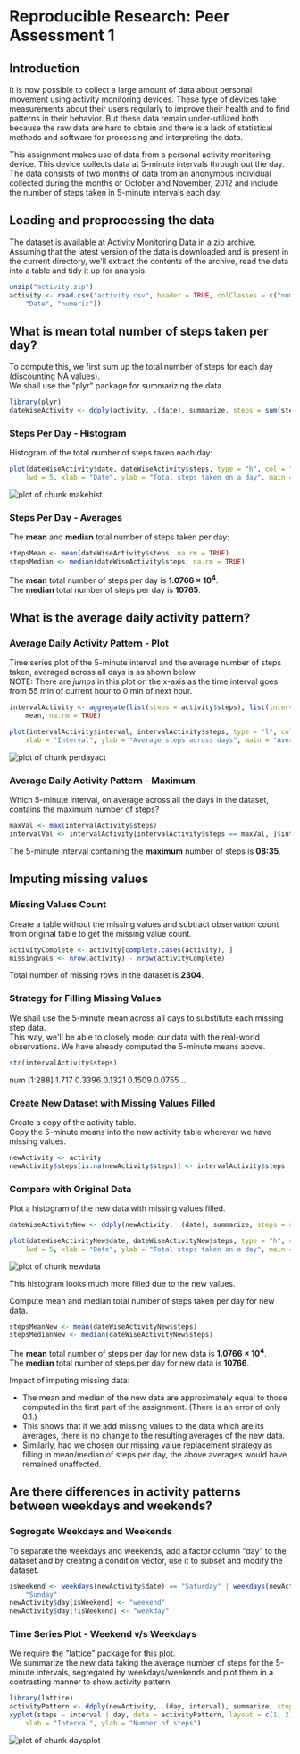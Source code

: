 # Reproducible Research: Peer Assessment 1

## Introduction
It is now possible to collect a large amount of data about personal movement 
using activity monitoring devices. These type of devices take measurements about 
their users regularly to improve their health and to find patterns in their behavior. 
But these data remain under-utilized both because the raw data are hard to obtain 
and there is a lack of statistical methods and software for processing and 
interpreting the data.

This assignment makes use of data from a personal activity monitoring device. 
This device collects data at 5-minute intervals through out the day. The data 
consists of two months of data from an anonymous individual collected during the 
months of October and November, 2012 and include the number of steps taken in 
5-minute intervals each day.




## Loading and preprocessing the data
The dataset is available at [Activity Monitoring Data](https://d396qusza40orc.cloudfront.net/repdata%2Fdata%2Factivity.zip) in a zip archive. Assuming that the latest version of the data is downloaded 
and is present in the current directory, we'll extract the contents of the archive, 
read the data into a table and tidy it up for analysis.


```r
unzip("activity.zip")
activity <- read.csv("activity.csv", header = TRUE, colClasses = c("numeric", 
    "Date", "numeric"))
```


## What is mean total number of steps taken per day?
To compute this, we first sum up the total number of steps for each day
(discounting NA values).  
We shall use the "plyr" package for summarizing the data.

```r
library(plyr)
dateWiseActivity <- ddply(activity, .(date), summarize, steps = sum(steps))
```


### Steps Per Day - Histogram
Histogram of the total number of steps taken each day:

```r
plot(dateWiseActivity$date, dateWiseActivity$steps, type = "h", col = "red", 
    lwd = 5, xlab = "Date", ylab = "Total steps taken on a day", main = "Steps Taken Per Day")
```

![plot of chunk makehist](figure/makehist.png) 


### Steps Per Day - Averages
The **mean** and **median** total number of steps taken per day:


```r
stepsMean <- mean(dateWiseActivity$steps, na.rm = TRUE)
stepsMedian <- median(dateWiseActivity$steps, na.rm = TRUE)
```

The **mean** total number of steps per day is **1.0766 &times; 10<sup>4</sup>**.  
The **median** total number of steps per day is **10765**.


## What is the average daily activity pattern?

### Average Daily Activity Pattern - Plot
Time series plot of the 5-minute interval and the average number of steps taken,
averaged across all days is as shown below.  
NOTE: There are *jumps* in this plot on the x-axis as the time interval goes from
55 min of current hour to 0 min of next hour.


```r
intervalActivity <- aggregate(list(steps = activity$steps), list(interval = activity$interval), 
    mean, na.rm = TRUE)

plot(intervalActivity$interval, intervalActivity$steps, type = "l", col = "red", 
    xlab = "Interval", ylab = "Average steps across days", main = "Average Daily Activity Pattern")
```

![plot of chunk perdayact](figure/perdayact.png) 


### Average Daily Activity Pattern - Maximum
Which 5-minute interval, on average across all the days in the dataset, 
contains the maximum number of steps?


```r
maxVal <- max(intervalActivity$steps)
intervalVal <- intervalActivity[intervalActivity$steps == maxVal, ]$interval
```

The 5-minute interval containing the **maximum** number of steps 
is **08:35**.


## Imputing missing values

### Missing Values Count
Create a table without the missing values and subtract observation count 
from original table to get the missing value count.


```r
activityComplete <- activity[complete.cases(activity), ]
missingVals <- nrow(activity) - nrow(activityComplete)
```

Total number of missing rows in the dataset is **2304**.

### Strategy for Filling Missing Values
We shall use the 5-minute mean across all days to substitute each missing step data.  
This way, we'll be able to closely model our data with the real-world observations.
We have already computed the 5-minute means above.


```r
str(intervalActivity$steps)
```

 num [1:288] 1.717 0.3396 0.1321 0.1509 0.0755 ...


### Create New Dataset with Missing Values Filled
Create a copy of the activity table.  
Copy the 5-minute means into the new activity table wherever we have missing values.


```r
newActivity <- activity
newActivity$steps[is.na(newActivity$steps)] <- intervalActivity$steps
```


### Compare with Original Data
Plot a histogram of the new data with missing values filled.


```r
dateWiseActivityNew <- ddply(newActivity, .(date), summarize, steps = sum(steps))

plot(dateWiseActivityNew$date, dateWiseActivityNew$steps, type = "h", col = "red", 
    lwd = 5, xlab = "Date", ylab = "Total steps taken on a day", main = "Steps Taken Per Day")
```

![plot of chunk newdata](figure/newdata.png) 

This histogram looks much more filled due to the new values.  

Compute mean and median total number of steps taken per day for new data.


```r
stepsMeanNew <- mean(dateWiseActivityNew$steps)
stepsMedianNew <- median(dateWiseActivityNew$steps)
```

The **mean** total number of steps per day for new data is **1.0766 &times; 10<sup>4</sup>**.  
The **median** total number of steps per day for new data is **10766**.

Impact of imputing missing data:
- The mean and median of the new data are approximately equal to those computed 
in the first part of the assignment. (There is an error of only 0.1.)
- This shows that if we add missing values to the data which are its averages, 
there is no change to the resulting averages of the new data.
- Similarly, had we chosen our missing value replacement strategy as filling 
in mean/median of steps per day, the above averages would have remained unaffected.


## Are there differences in activity patterns between weekdays and weekends?

### Segregate Weekdays and Weekends
To separate the weekdays and weekends, add a factor column "day" to the 
dataset and by creating a condition vector, use it to subset and modify the dataset.


```r
isWeekend <- weekdays(newActivity$date) == "Saturday" | weekdays(newActivity$date) == 
    "Sunday"
newActivity$day[isWeekend] <- "weekend"
newActivity$day[!isWeekend] <- "weekday"
```


### Time Series Plot - Weekend v/s Weekdays
We require the "lattice" package for this plot.  
We summarize the new data taking the average number of steps for the
5-minute intervals, segregated by weekdays/weekends and plot them in
a contrasting manner to show activity pattern.


```r
library(lattice)
activityPattern <- ddply(newActivity, .(day, interval), summarize, steps = mean(steps))
xyplot(steps ~ interval | day, data = activityPattern, layout = c(1, 2), type = "l", 
    xlab = "Interval", ylab = "Number of steps")
```

![plot of chunk daysplot](figure/daysplot.png) 

